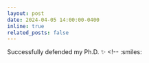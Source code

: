 ```yaml
---
layout: post
date: 2024-04-05 14:00:00-0400
inline: true
related_posts: false
---
```


Successfully defended my Ph.D. :sparkles: <!-- :smiles:
